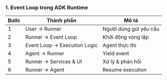 ### 1. Event Loop trong ADK Runtime

| Bước | Thành phần                   | Mô tả                  |
| ---- | ---------------------------- | ---------------------- |
| 1    | User → Runner                | Người dùng gửi yêu cầu |
| 2    | Runner → Event Loop          | Khởi động vòng lặp     |
| 3    | Event Loop → Execution Logic | Agent thực thi         |
| 4    | Agent → Runner               | Yield event            |
| 5    | Runner → Services & UI       | Xử lý & phản hồi       |
| 6    | Runner → Agent               | Resume execution       |
